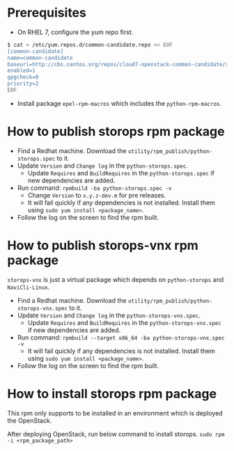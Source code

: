 # Prerequisites
- On RHEL 7, configure the yum repo first.
```bash
$ cat > /etc/yum.repos.d/common-candidate.repo << EOF
[common-candidate]
name=common-candidate
baseurl=http://cbs.centos.org/repos/cloud7-openstack-common-candidate/x86_64/os
enabled=1
gpgcheck=0
priority=2
EOF
```

- Install package `epel-rpm-macros` which includes the `python-rpm-macros`.

# How to publish storops rpm package

- Find a Redhat machine. Download the `utility/rpm_publish/python-storops.spec` to it.
- Update `Version` and `Change log` in the `python-storops.spec`.
    - Update `Requires` and `BuildRequires` in the `python-storops.spec` if new dependencies are added.
- Run command: `rpmbuild -ba python-storops.spec -v`
    - Change `Version` to `x.y.z-dev.m` for pre releases.
    - It will fail quickly if any dependencies is not installed. Install them using `sudo yum install <package_name>`.
- Follow the log on the screen to find the rpm built.

# How to publish storops-vnx rpm package

`storops-vnx` is just a virtual package which depends on `python-storops` and `NaviCli-Linux`.
- Find a Redhat machine. Download the `utility/rpm_publish/python-storops-vnx.spec` to it.
- Update `Version` and `Change log` in the `python-storops-vnx.spec`.
    - Update `Requires` and `BuildRequires` in the `python-storops-vnx.spec` if new dependencies are added.
- Run command: `rpmbuild --target x86_64 -ba python-storops-vnx.spec -v`
    - It will fail quickly if any dependencies is not installed. Install them using `sudo yum install <package_name>`.
- Follow the log on the screen to find the rpm built.

# How to install storops rpm package

This rpm only supports to be installed in an environment which is deployed the OpenStack.

After deploying OpenStack, run below command to install storops.
`sudo rpm -i <rpm_package_path>`
